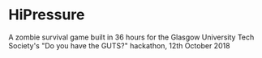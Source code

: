 # HiPressure
A zombie survival game built in 36 hours for the Glasgow University Tech Society's "Do you have the GUTS?" hackathon, 12th October 2018
